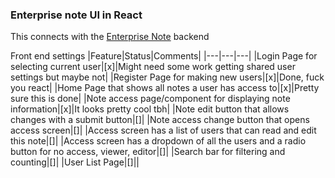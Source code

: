 ### Enterprise note UI in React

This connects with the [Enterprise Note](https://github.com/TeamIO-NZ/EnterpriseNote) backend


Front end settings
|Feature|Status|Comments|
|---|---|---|
|Login Page for selecting current user|[x]|Might need some work getting shared user settings but maybe not|
|Register Page for making new users|[x]|Done, fuck you react|
|Home Page that shows all notes a user has access to|[x]|Pretty sure this is done|
|Note access page/component for displaying note information|[x]|It looks pretty cool tbh|
|Note edit button that allows changes with a submit button|[]|
|Note access change button that opens access screen|[]|
|Access screen has a list of users that can read and edit this note|[]|
|Access screen has a dropdown of all the users and a radio button for no access, viewer, editor|[]|
|Search bar for filtering and counting|[]|
|User List Page|[]||